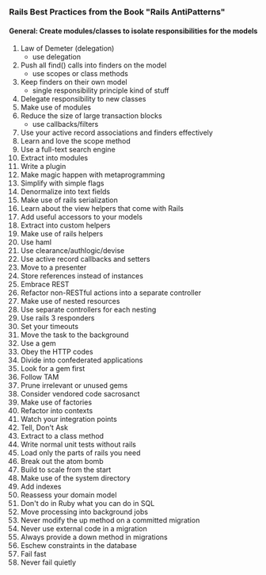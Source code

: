 ### Rails Best Practices from the Book "Rails AntiPatterns"

#### General: Create modules/classes to isolate responsibilities for the models

1. Law of Demeter (delegation)
	* use delegation
2. Push all find() calls into finders on the model
	* use scopes or class methods
3. Keep finders on their own model
	* single responsibility principle kind of stuff
4. Delegate responsibility to new classes
5. Make use of modules
6. Reduce the size of large transaction blocks
	* use callbacks/filters
7. Use your active record associations and finders effectively
8. Learn and love the scope method
9. Use a full-text search engine
10. Extract into modules
11. Write a plugin
12. Make magic happen with metaprogramming
13. Simplify with simple flags
14. Denormalize into text fields
15. Make use of rails serialization
16. Learn about the view helpers that come with Rails
17. Add useful accessors to your models
18. Extract into custom helpers
19. Make use of rails helpers
20. Use haml
21. Use clearance/authlogic/devise
22. Use active record callbacks and setters
23. Move to a presenter
24. Store references instead of instances
25. Embrace REST
26. Refactor non-RESTful actions into a separate controller
27. Make use of nested resources
28. Use separate controllers for each nesting
29. Use rails 3 responders 
30. Set your timeouts
31. Move the task to the background
32. Use a gem
33. Obey the HTTP codes
34. Divide into confederated applications
35. Look for a gem first
36. Follow TAM
37. Prune irrelevant or unused gems
38. Consider vendored code sacrosanct
39. Make use of factories
40. Refactor into contexts
41. Watch your integration points
42. Tell, Don't Ask
43. Extract to a class method
44. Write normal unit tests without rails
45. Load only the parts of rails you need
46. Break out the atom bomb
47. Build to scale from the start
48. Make use of the system directory
49. Add indexes
50. Reassess your domain model
51. Don't do in Ruby what you can do in SQL
52. Move processing into background jobs
53. Never modify the up method on a committed migration
54. Never use external code in a migration
55. Always provide a down method in migrations
56. Eschew constraints in the database
57. Fail fast
58. Never fail quietly